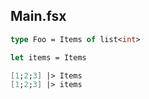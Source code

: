 ## Main.fsx

```fsharp
type Foo = Items of list<int>

let items = Items

[1;2;3] |> Items
[1;2;3] |> items


```